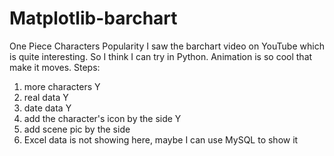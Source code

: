 # Matplotlib-barchart
One Piece Characters Popularity
I saw the barchart video on YouTube which is quite interesting. So I think I can try in Python.
Animation is so cool that make it moves. 
Steps:
1. more characters Y
2. real data Y
3. date data Y
4. add the character's icon by the side Y
5. add scene pic by the side
6. Excel data is not showing here, maybe I can use MySQL to show it
